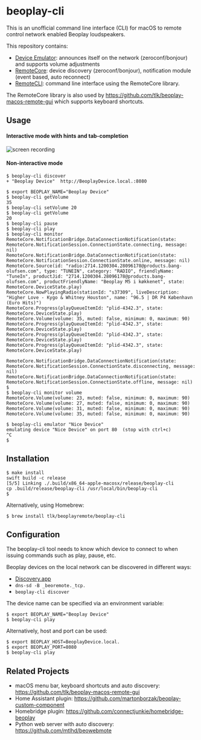 # beoplay-cli

This is an unofficial command line interface (CLI) for macOS to remote control network enabled Beoplay loudspeakers.

This repository contains:
- [Device Emulator](https://github.com/tlk/beoplay-macos-remote-cli/tree/master/Sources/Emulator): announces itself on the network (zeroconf/bonjour) and supports volume adjustments
- [RemoteCore](https://github.com/tlk/beoplay-macos-remote-cli/tree/master/Sources/RemoteCore): device discovery (zeroconf/bonjour), notification module (event based, auto reconnect)
- [RemoteCLI](https://github.com/tlk/beoplay-macos-remote-cli/tree/master/Sources/RemoteCLI): command line interface using the RemoteCore library.

The RemoteCore library is also used by https://github.com/tlk/beoplay-macos-remote-gui which supports keyboard shortcuts.


## Usage

#### Interactive mode with hints and tab-completion
![screen recording](./tty.gif)

#### Non-interactive mode
```
$ beoplay-cli discover
+ "Beoplay Device"	http://BeoplayDevice.local.:8080

$ export BEOPLAY_NAME="Beoplay Device"
$ beoplay-cli getVolume
35
$ beoplay-cli setVolume 20
$ beoplay-cli getVolume
20
$ beoplay-cli pause
$ beoplay-cli play
$ beoplay-cli monitor
RemoteCore.NotificationBridge.DataConnectionNotification(state: RemoteCore.NotificationSession.ConnectionState.connecting, message: nil)
RemoteCore.NotificationBridge.DataConnectionNotification(state: RemoteCore.NotificationSession.ConnectionState.online, message: nil)
RemoteCore.Source(id: "radio:2714.1200304.28096178@products.bang-olufsen.com", type: "TUNEIN", category: "RADIO", friendlyName: "TuneIn", productJid: "2714.1200304.28096178@products.bang-olufsen.com", productFriendlyName: "Beoplay M5 i køkkenet", state: RemoteCore.DeviceState.play)
RemoteCore.NowPlayingRadio(stationId: "s37309", liveDescription: "Higher Love - Kygo & Whitney Houston", name: "96.5 | DR P4 København (Euro Hits)")
RemoteCore.Progress(playQueueItemId: "plid-4342.3", state: RemoteCore.DeviceState.play)
RemoteCore.Volume(volume: 35, muted: false, minimum: 0, maximum: 90)
RemoteCore.Progress(playQueueItemId: "plid-4342.3", state: RemoteCore.DeviceState.play)
RemoteCore.Progress(playQueueItemId: "plid-4342.3", state: RemoteCore.DeviceState.play)
RemoteCore.Progress(playQueueItemId: "plid-4342.3", state: RemoteCore.DeviceState.play)

RemoteCore.NotificationBridge.DataConnectionNotification(state: RemoteCore.NotificationSession.ConnectionState.disconnecting, message: nil)
RemoteCore.NotificationBridge.DataConnectionNotification(state: RemoteCore.NotificationSession.ConnectionState.offline, message: nil)
$
$ beoplay-cli monitor volume
RemoteCore.Volume(volume: 23, muted: false, minimum: 0, maximum: 90)
RemoteCore.Volume(volume: 27, muted: false, minimum: 0, maximum: 90)
RemoteCore.Volume(volume: 31, muted: false, minimum: 0, maximum: 90)
RemoteCore.Volume(volume: 35, muted: false, minimum: 0, maximum: 90)

$ beoplay-cli emulator "Nice Device"
emulating device "Nice Device" on port 80  (stop with ctrl+c)
^C
$
```


## Installation

```
$ make install
swift build -c release
[5/5] Linking ./.build/x86_64-apple-macosx/release/beoplay-cli
cp .build/release/beoplay-cli /usr/local/bin/beoplay-cli
$ 
```

Alternatively, using Homebrew:

```
$ brew install tlk/beoplayremote/beoplay-cli
```


## Configuration

The beoplay-cli tool needs to know which device to connect to when issuing commands such as play, pause, etc.

Beoplay devices on the local network can be discovered in different ways:
- [Discovery.app](https://apps.apple.com/us/app/discovery-dns-sd-browser/id1381004916?mt=12)
- `dns-sd -B _beoremote._tcp.`
- `beoplay-cli discover`

The device name can be specified via an environment variable:
```
$ export BEOPLAY_NAME="Beoplay Device"
$ beoplay-cli play
```

Alternatively, host and port can be used:
```
$ export BEOPLAY_HOST=BeoplayDevice.local.
$ export BEOPLAY_PORT=8080
$ beoplay-cli play
```


## Related Projects
- macOS menu bar, keyboard shortcuts and auto discovery: https://github.com/tlk/beoplay-macos-remote-gui
- Home Assistant plugin: https://github.com/martonborzak/beoplay-custom-component
- Homebridge plugin: https://github.com/connectjunkie/homebridge-beoplay
- Python web server with auto discovery: https://github.com/mtlhd/beowebmote
